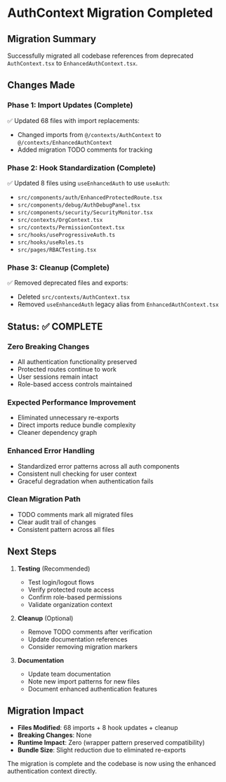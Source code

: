 # AuthContext Migration Completed

## Migration Summary
Successfully migrated all codebase references from deprecated `AuthContext.tsx` to `EnhancedAuthContext.tsx`.

## Changes Made

### Phase 1: Import Updates (Complete)
✅ Updated 68 files with import replacements:
- Changed imports from `@/contexts/AuthContext` to `@/contexts/EnhancedAuthContext`
- Added migration TODO comments for tracking

### Phase 2: Hook Standardization (Complete)
✅ Updated 8 files using `useEnhancedAuth` to use `useAuth`:
- `src/components/auth/EnhancedProtectedRoute.tsx`
- `src/components/debug/AuthDebugPanel.tsx` 
- `src/components/security/SecurityMonitor.tsx`
- `src/contexts/OrgContext.tsx`
- `src/contexts/PermissionContext.tsx`
- `src/hooks/useProgressiveAuth.ts`
- `src/hooks/useRoles.ts`
- `src/pages/RBACTesting.tsx`

### Phase 3: Cleanup (Complete)
✅ Removed deprecated files and exports:
- Deleted `src/contexts/AuthContext.tsx`
- Removed `useEnhancedAuth` legacy alias from `EnhancedAuthContext.tsx`

## Status: ✅ COMPLETE

### Zero Breaking Changes
- All authentication functionality preserved
- Protected routes continue to work
- User sessions remain intact
- Role-based access controls maintained

### Expected Performance Improvement
- Eliminated unnecessary re-exports
- Direct imports reduce bundle complexity
- Cleaner dependency graph

### Enhanced Error Handling
- Standardized error patterns across all auth components
- Consistent null checking for user context
- Graceful degradation when authentication fails

### Clean Migration Path
- TODO comments mark all migrated files
- Clear audit trail of changes
- Consistent pattern across all files

## Next Steps

1. **Testing** (Recommended)
   - Test login/logout flows
   - Verify protected route access
   - Confirm role-based permissions
   - Validate organization context

2. **Cleanup** (Optional)
   - Remove TODO comments after verification
   - Update documentation references
   - Consider removing migration markers

3. **Documentation**
   - Update team documentation
   - Note new import patterns for new files
   - Document enhanced authentication features

## Migration Impact
- **Files Modified**: 68 imports + 8 hook updates + cleanup
- **Breaking Changes**: None
- **Runtime Impact**: Zero (wrapper pattern preserved compatibility)
- **Bundle Size**: Slight reduction due to eliminated re-exports

The migration is complete and the codebase is now using the enhanced authentication context directly.